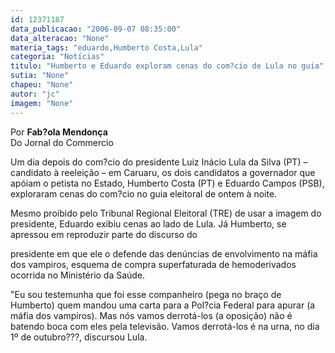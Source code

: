```yaml
---
id: 12371187
data_publicacao: "2006-09-07 08:35:00"
data_alteracao: "None"
materia_tags: "eduardo,Humberto Costa,Lula"
categoria: "Notícias"
titulo: "Humberto e Eduardo exploram cenas do com?cio de Lula no guia"
sutia: "None"
chapeu: "None"
autor: "jc"
imagem: "None"
---
```

<p>Por <strong>Fab?ola Mendon&ccedil;a<br /></strong>Do Jornal do Commercio</p>
<p>Um dia depois do com?cio do presidente Luiz In&aacute;cio Lula da Silva (PT) &ndash; candidato &agrave; reelei&ccedil;&atilde;o &ndash; em Caruaru, os dois candidatos a governador que ap&oacute;iam o petista no Estado, Humberto Costa (PT) e Eduardo Campos (PSB), exploraram cenas do com?cio no guia eleitoral de ontem &agrave; noite.</p>
<p>Mesmo proibido pelo Tribunal Regional Eleitoral (TRE) de usar a imagem do presidente, Eduardo exibiu cenas ao lado de Lula. J&aacute; Humberto, se apressou em reproduzir parte do discurso do</p>
<p>presidente em que ele o defende das den&uacute;ncias de envolvimento na m&aacute;fia dos vampiros, esquema de compra superfaturada de hemoderivados ocorrida no Minist&eacute;rio da Sa&uacute;de.</p>
<p>"Eu sou testemunha que foi esse companheiro (pega no bra&ccedil;o de Humberto) quem mandou uma carta para a Pol?cia Federal para apurar (a m&aacute;fia dos vampiros). Mas n&oacute;s vamos derrot&aacute;-los (a oposi&ccedil;&atilde;o) n&atilde;o &eacute; batendo boca com eles pela televis&atilde;o. Vamos derrot&aacute;-los &eacute; na urna, no dia 1&ordm; de outubro???, discursou Lula.<br /></p>
